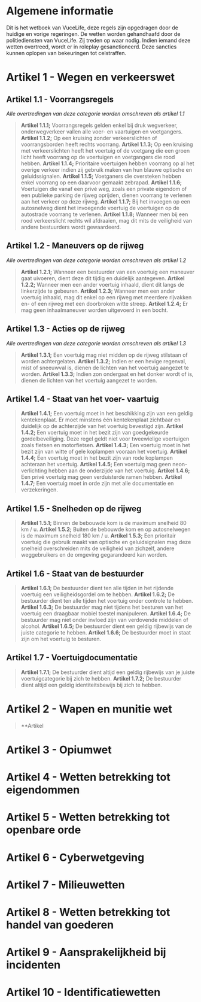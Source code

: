 # Algemene informatie
Dit is het wetboek van VuceLife, deze regels zijn opgedragen door de huidige en vorige regeringen.
De wetten worden gehandhaafd door de politiediensten van VuceLife. Zij treden op waar nodig.
Indien iemand deze wetten overtreed, wordt er in roleplay gesanctioneerd. 
Deze sancties kunnen oplopen van bekeuringen tot celstraffen.

# Artikel 1 - Wegen en verkeerswet

## Artikel 1.1 - Voorrangsregels
*Alle overtredingen van deze categorie worden omschreven als artikel 1.1*
> **Artikel 1.1.1;** Voorrangsregels gelden enkel bij druk wegverkeer, onderwegverkeer vallen alle voer- en vaartuigen en voetgangers.
> **Artikel 1.1.2;** Op een kruising zonder verkeerslichten of voorrangsborden heeft rechts voorrang.
> **Artikel 1.1.3;** Op een kruising met verkeerslichten heeft het voertuig of de voetgang die een groen licht heeft voorrang op de voertuigen en voetgangers die rood hebben.
> **Artikel 1.1.4;** Prioritaire voertuigen hebben voorrang op al het overige verkeer indien zij gebruik maken van hun blauwe optische en geluidssignalen.
> **Artikel 1.1.5;** Voetganers die oversteken hebben enkel voorrang op een daarvoor gemaakt zebrapad.
> **Artikel 1.1.6;** Voertuigen die vanaf een privé weg, zoals een private eigendom of een publieke parking de rijweg oprijden, dienen voorrang te verlenen aan het verkeer op deze rijweg.
> **Artikel 1.1.7;** Bij het invoegen op een autosnelweg dient het invoegende voertuig de voertuigen op de autostrade voorrang te verlenen.
> **Artikel 1.1.8;** Wanneer men bij een rood verkeerslicht rechts wil afdraaien, mag dit mits de veiligheid van andere bestuurders wordt gewaardeerd.

## Artikel 1.2 - Maneuvers op de rijweg
*Alle overtredingen van deze categorie worden omschreven als artikel 1.2*
> **Artikel 1.2.1;** Wanneer een bestuurder van een voertuig een maneuver gaat uivoeren, dient deze dit tijdig en duidelijk aantegeven.
> **Artikel 1.2.2;** Wanneer men een ander voertuig inhaald, dient dit langs de linkerzijde te gebeuren.
> **Artikel 1.2.3;** Wanneer men een ander voertuig inhaald, mag dit enkel op een rijweg met meerdere rijvakken en- of een rijweg met een doorbroken witte streep.
> **Artikel 1.2.4;** Er mag geen inhaalmaneuver worden uitgevoerd in een bocht.

## Artikel 1.3 - Acties op de rijweg
*Alle overtredingen van deze categorie worden omschreven als artikel 1.3*
> **Artikel 1.3.1;** Een voertuig mag niet midden op de rijweg stilstaan of worden achtergelaten.
> **Artikel 1.3.2;** Indien er een hevige regenval, mist of sneeuwval is, dienen de lichten van het voertuig aangezet te worden.
> **Artikel 1.3.3;** Indien zon ondergaat en het donker wordt of is, dienen de lichten van het voertuig aangezet te worden.

## Artikel 1.4 - Staat van het voer- vaartuig
> **Artikel 1.4.1;** Een voertuig moet in het beschikking zijn van een geldig kentekenplaat. Er moet minstens één kentekenplaat zichtbaar en duidelijk op de achterzijde van het voertuig bevestigd zijn.
> **Artikel 1.4.2;** Een voertuig moet in het bezit zijn van goedgekeurde gordelbeveiliging. Deze regel geldt niet voor tweewielige voertuigen zoals fietsen en motorfietsen.
> **Artikel 1.4.3;** Een voertuig moet in het bezit zijn van witte of gele koplampen vooraan het voertuig.
> **Artikel 1.4.4;** Een voertuig moet in het bezit zijn van rode koplampen achteraan het voertuig.
> **Artikel 1.4.5;** Een voertuig mag geen neon-verlichting hebben aan de onderzijde van het voertuig.
> **Artikel 1.4.6;** Een privé voertuig mag geen verduisterde ramen hebben.
> **Artikel 1.4.7;** Een voertuig moet in orde zijn met alle documentatie en verzekeringen.

## Artikel 1.5 - Snelheden op de rijweg
> **Artikel 1.5.1;** Binnen de bebouwde kom is de maximum snelheid 80 km / u.
> **Artikel 1.5.2;** Buiten de bebouwde kom en op autosnelwegen is de maximum snelheid 180 km / u.
> **Artikel 1.5.3;** Een prioritair voertuig die gebruik maakt van optische en geluidsignalen mag deze snelheid overschreiden mits de veiligheid van zichzelf, andere weggebruikers en de omgeving gegarandeerd kan worden.

## Artikel 1.6 - Staat van de bestuurder
> **Artikel 1.6.1;** De bestuurder dient ten alle tijden in het rijdende voertuig een veiligheidsgordel om te hebben.
> **Artikel 1.6.2;** De bestuurder dient  ten alle tijden het voertuig onder controle te hebben.
> **Artikel 1.6.3;** De bestuurder mag niet tijdens het besturen van het voertuig een draagbaar mobiel toestel manipuleren.
> **Artikel 1.6.4;** De bestuurder mag niet onder invloed zijn van verdovende middelen of alcohol.
> **Artikel 1.6.5;** De bestuurder dient een geldig rijbewijs van de juiste categorie te hebben.
> **Artikel 1.6.6;** De bestuurder moet in staat zijn om het voertuig te besturen.

## Artikel 1.7 - Voertuigdocumentatie
> **Artikel 1.7.1;** De bestuurder dient altijd een geldig rijbewijs van je juiste voertuigcategorie bij zich te hebben.
> **Artikel 1.7.2;** De bestuurder dient altijd een geldig identiteitsbewijs bij zich te hebben.

# Artikel 2 - Wapen en munitie wet
> **Artikel 

# Artikel 3 - Opiumwet

# Artikel 4 - Wetten betrekking tot eigendommen

# Artikel 5 - Wetten betrekking tot openbare orde

# Artikel 6 - Cyberwetgeving

# Artikel 7 - Milieuwetten

# Artikel 8 - Wetten betrekking tot handel van goederen

# Artikel 9 - Aansprakelijkheid bij incidenten

# Artikel 10 - Identificatiewetten